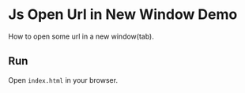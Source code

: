 Js Open Url in New Window Demo
==============================

How to open some url in a new window(tab).

Run
---

Open `index.html` in your browser.
